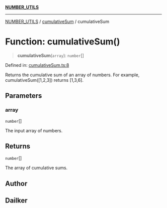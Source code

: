 [**NUMBER_UTILS**](../../README.md)

***

[NUMBER_UTILS](../../README.md) / [cumulativeSum](../README.md) / cumulativeSum

# Function: cumulativeSum()

> **cumulativeSum**(`array`): `number`[]

Defined in: [cumulativeSum.ts:8](https://github.com/dailker/everyutil/blob/f33ff2a1c373a0e08c438de945fcd1ee70900b4c/src/number/cumulativeSum.ts#L8)

Returns the cumulative sum of an array of numbers.
For example, cumulativeSum([1,2,3]) returns [1,3,6].

## Parameters

### array

`number`[]

The input array of numbers.

## Returns

`number`[]

The array of cumulative sums.

## Author

## Dailker
